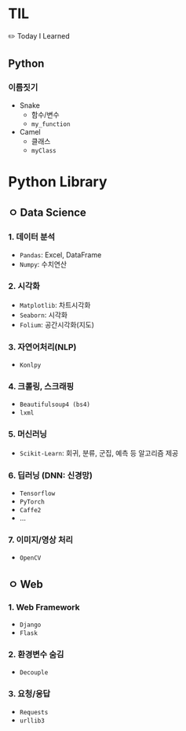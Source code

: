 # TIL
✏️ Today I Learned

## Python
### 이름짓기
- Snake
  - 함수/변수
  - `my_function`
- Camel
  - 클래스
  - `myClass`



# Python Library



## ㅇ Data Science

### 1. 데이터 분석

- `Pandas`: Excel, DataFrame
- `Numpy`: 수치연산



### 2. 시각화

- `Matplotlib`: 차트시각화
- `Seaborn`: 시각화
- `Folium`: 공간시각화(지도)



### 3. 자연어처리(NLP)

- `Konlpy`



### 4. 크롤링, 스크래핑

- `Beautifulsoup4 (bs4)`
- `lxml`



### 5. 머신러닝

- `Scikit-Learn`: 회귀, 분류, 군집, 예측 등 알고리즘 제공



### 6. 딥러닝 (DNN: 신경망)

- `Tensorflow`
- `PyTorch`
- `Caffe2`
- ...



### 7. 이미지/영상 처리

- `OpenCV`





## ㅇ Web

### 1. Web Framework

- `Django`
- `Flask`



### 2. 환경변수 숨김

- `Decouple`



### 3. 요청/응답

- `Requests`
- `urllib3`

